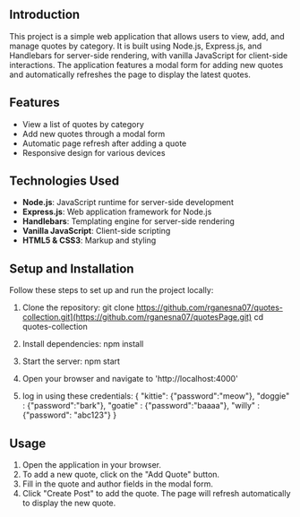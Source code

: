 ## Introduction

This project is a simple web application that allows users to view, add, and manage quotes by category. It is built using Node.js, Express.js, and Handlebars for server-side rendering, with vanilla JavaScript for client-side interactions. The application features a modal form for adding new quotes and automatically refreshes the page to display the latest quotes.

## Features

- View a list of quotes by category
- Add new quotes through a modal form
- Automatic page refresh after adding a quote
- Responsive design for various devices

## Technologies Used

- **Node.js**: JavaScript runtime for server-side development
- **Express.js**: Web application framework for Node.js
- **Handlebars**: Templating engine for server-side rendering
- **Vanilla JavaScript**: Client-side scripting
- **HTML5 & CSS3**: Markup and styling

## Setup and Installation

Follow these steps to set up and run the project locally:

1. Clone the repository:
   git clone https://github.com/rganesna07/quotes-collection.git](https://github.com/rganesna07/quotesPage.git)
   cd quotes-collection

2. Install dependencies:
   npm install

3. Start the server:
   npm start

4. Open your browser and navigate to 'http://localhost:4000'
5.  log in using these credentials:
{
    "kittie": {"password":"meow"},
    "doggie" : {"password":"bark"},
    "goatie" : {"password":"baaaa"},
    "willy" : {"password": "abc123"}
  }

## Usage

1. Open the application in your browser.
2. To add a new quote, click on the "Add Quote" button.
3. Fill in the quote and author fields in the modal form.
4. Click "Create Post" to add the quote. The page will refresh automatically to display the new quote.

